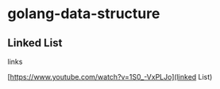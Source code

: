 # golang-data-structure

## Linked List


links

[https://www.youtube.com/watch?v=1S0_-VxPLJo](linked List)
